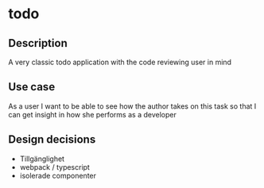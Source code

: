 # todo

## Description

A very classic todo application with the code reviewing user in mind

## Use case

As a user I want to be able to see how the author takes on this task so that I can get insight in how she performs as a developer

## Design decisions

- Tillgänglighet
- webpack / typescript
- isolerade componenter
